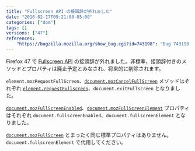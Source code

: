 ```yaml
---
title: "Fullscreen API の接頭辞が外れました"
date: "2016-02-17T09:21:00-05:00"
categories: ["dom"]
tags: []
versions: ["47"]
references:
    "https://bugzilla.mozilla.org/show_bug.cgi?id=743198": "Bug 743198 - Unprefix the DOM fullscreen API"
---
```

Firefox 47 で [Fullscreen API](https://developer.mozilla.org/en-US/docs/Web/API/Fullscreen_API) の接頭辞が外れました。非標準、接頭辞付きのメソッドとプロパティは廃止予定とみなされ、将来的に削除されます。

`element.mozRequestFullScreen`、[`document.mozCancelFullScreen`](https://developer.mozilla.org/en-US/docs/Web/API/Document/mozCancelFullScreen) メソッドはそれぞれ [`element.requestFullscreen`](https://developer.mozilla.org/en-US/docs/Web/API/Element/requestFullScreen)、`document.exitFullscreen` となりました。

[`document.mozFullScreenEnabled`](https://developer.mozilla.org/en-US/docs/Web/API/Document/mozFullScreenEnabled)、[`document.mozFullScreenElement`](https://developer.mozilla.org/en-US/docs/Web/API/Document/mozFullScreenElement) プロパティはそれぞれ `document.fullscreenEnabled`、`document.fullscreenElement` となりました。

[`document.mozFullScreen`](https://developer.mozilla.org/en-US/docs/Web/API/Document/mozFullScreen) とまったく同じ標準プロパティはありません。`document.fullscreenElement` で代用してください。
